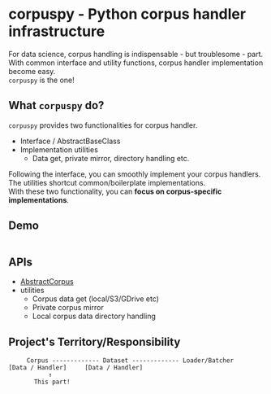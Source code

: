 # corpuspy - Python corpus handler infrastructure
For data science, corpus handling is indispensable - but troublesome - part.  
With common interface and utility functions, corpus handler implementation become easy.  
`corpuspy` is the one!  

## What `corpuspy` do?
`corpuspy` provides two functionalities for corpus handler.  

- Interface / AbstractBaseClass
- Implementation utilities
  - Data get, private mirror, directory handling etc.
  
Following the interface, you can smoothly implement your corpus handlers.  
The utilities shortcut common/boilerplate implementations.  
With these two functionality, you can **focus on corpus-specific implementations**.  

## Demo
```python
```

## APIs
- [AbstractCorpus](https://github.com/tarepan/corpuspy/blob/main/corpuspy/interface.py)
- utilities
  - Corpus data get (local/S3/GDrive etc)
  - Private corpus mirror
  - Local corpus data directory handling

## Project's Territory/Responsibility
```
     Corpus ------------- Dataset ------------- Loader/Batcher  
[Data / Handler]     [Data / Handler] 
           ↑
       This part!
```
